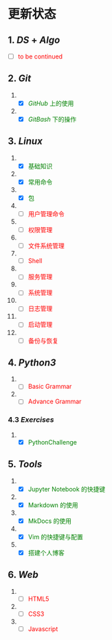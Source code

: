 # 更新状态

## 1. *DS* + *Algo*

- [ ] <font color="red">to be continued</font>

## 2. *Git*

1. - [x] <font color="green">*GitHub* 上的使用</font>
2. - [x] <font color="green">*GitBash* 下的操作</font>

## 3. *Linux*

1. - [x] <font color="green">基础知识</font>
2. - [x] <font color="green">常用命令</font>
3. - [x] <font color="green">包</font>
4. - [ ] <font color="red">用户管理命令</font>
5. - [ ] <font color="red">权限管理</font>
6. - [ ] <font color="red">文件系统管理</font>
7. - [ ] <font color="red">Shell</font>
8. - [ ] <font color="red">服务管理</font>
9. - [ ] <font color="red">系统管理</font>
10. - [ ] <font color="red">日志管理</font>
11. - [ ] <font color="red">启动管理</font>
12. - [ ] <font color="red">备份与恢复</font>

## 4. *Python3*

1. - [ ] <font color="red">Basic Grammar</font>
2. - [ ] <font color="red">Advance Grammar</font>

### 4.3 *Exercises*

1. - [x] <font color="green">PythonChallenge</font>

## 5. *Tools*

1. - [x] <font color="green">Jupyter Notebook 的快捷键</font>
2. - [x] <font color="green">Markdown 的使用</font>
3. - [x] <font color="green">MkDocs 的使用</font>
4. - [x] <font color="green">Vim 的快捷键与配置</font>
5. - [x] <font color="green">搭建个人博客</font>

## 6. *Web*

1. - [ ] <font color="red">HTML5</font>
2. - [ ] <font color="red">CSS3</font>
3. - [ ] <font color="red">Javascript</font>